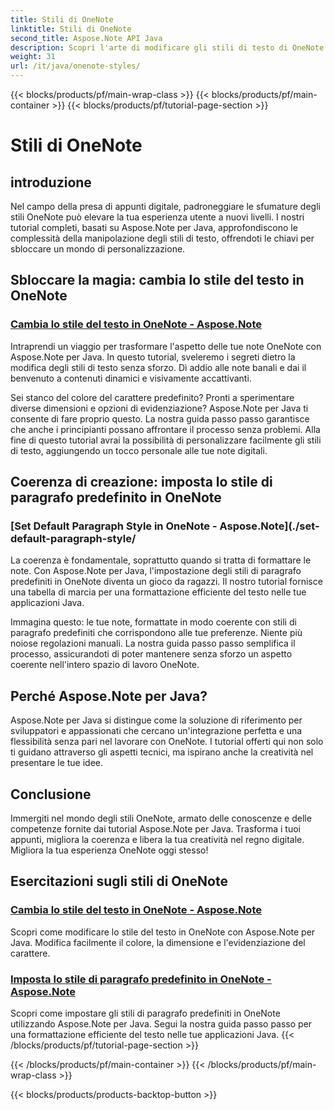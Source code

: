```yaml
---
title: Stili di OneNote
linktitle: Stili di OneNote
second_title: Aspose.Note API Java
description: Scopri l'arte di modificare gli stili di testo di OneNote utilizzando Aspose.Note per Java. Impara a modificare il colore, la dimensione e l'evidenziazione del carattere nei nostri tutorial passo passo.
weight: 31
url: /it/java/onenote-styles/
---
```


{{< blocks/products/pf/main-wrap-class >}}
{{< blocks/products/pf/main-container >}}
{{< blocks/products/pf/tutorial-page-section >}}

# Stili di OneNote


## introduzione

Nel campo della presa di appunti digitale, padroneggiare le sfumature degli stili OneNote può elevare la tua esperienza utente a nuovi livelli. I nostri tutorial completi, basati su Aspose.Note per Java, approfondiscono le complessità della manipolazione degli stili di testo, offrendoti le chiavi per sbloccare un mondo di personalizzazione.

## Sbloccare la magia: cambia lo stile del testo in OneNote
### [Cambia lo stile del testo in OneNote - Aspose.Note](./change-text-style/)

Intraprendi un viaggio per trasformare l'aspetto delle tue note OneNote con Aspose.Note per Java. In questo tutorial, sveleremo i segreti dietro la modifica degli stili di testo senza sforzo. Dì addio alle note banali e dai il benvenuto a contenuti dinamici e visivamente accattivanti.

Sei stanco del colore del carattere predefinito? Pronti a sperimentare diverse dimensioni e opzioni di evidenziazione? Aspose.Note per Java ti consente di fare proprio questo. La nostra guida passo passo garantisce che anche i principianti possano affrontare il processo senza problemi. Alla fine di questo tutorial avrai la possibilità di personalizzare facilmente gli stili di testo, aggiungendo un tocco personale alle tue note digitali.

## Coerenza di creazione: imposta lo stile di paragrafo predefinito in OneNote
### [Set Default Paragraph Style in OneNote - Aspose.Note](./set-default-paragraph-style/

La coerenza è fondamentale, soprattutto quando si tratta di formattare le note. Con Aspose.Note per Java, l'impostazione degli stili di paragrafo predefiniti in OneNote diventa un gioco da ragazzi. Il nostro tutorial fornisce una tabella di marcia per una formattazione efficiente del testo nelle tue applicazioni Java.

Immagina questo: le tue note, formattate in modo coerente con stili di paragrafo predefiniti che corrispondono alle tue preferenze. Niente più noiose regolazioni manuali. La nostra guida passo passo semplifica il processo, assicurandoti di poter mantenere senza sforzo un aspetto coerente nell'intero spazio di lavoro OneNote.

## Perché Aspose.Note per Java?
Aspose.Note per Java si distingue come la soluzione di riferimento per sviluppatori e appassionati che cercano un'integrazione perfetta e una flessibilità senza pari nel lavorare con OneNote. I tutorial offerti qui non solo ti guidano attraverso gli aspetti tecnici, ma ispirano anche la creatività nel presentare le tue idee.

## Conclusione
Immergiti nel mondo degli stili OneNote, armato delle conoscenze e delle competenze fornite dai tutorial Aspose.Note per Java. Trasforma i tuoi appunti, migliora la coerenza e libera la tua creatività nel regno digitale. Migliora la tua esperienza OneNote oggi stesso!
## Esercitazioni sugli stili di OneNote
### [Cambia lo stile del testo in OneNote - Aspose.Note](./change-text-style/)
Scopri come modificare lo stile del testo in OneNote con Aspose.Note per Java. Modifica facilmente il colore, la dimensione e l'evidenziazione del carattere.
### [Imposta lo stile di paragrafo predefinito in OneNote - Aspose.Note](./set-default-paragraph-style/)
Scopri come impostare gli stili di paragrafo predefiniti in OneNote utilizzando Aspose.Note per Java. Segui la nostra guida passo passo per una formattazione efficiente del testo nelle tue applicazioni Java.
{{< /blocks/products/pf/tutorial-page-section >}}

{{< /blocks/products/pf/main-container >}}
{{< /blocks/products/pf/main-wrap-class >}}

{{< blocks/products/products-backtop-button >}}
